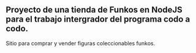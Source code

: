 ## Proyecto de una tienda de Funkos en NodeJS para el trabajo intergrador del programa codo a codo.
 Sitio para comprar y vender figuras coleccionables funkos. 

